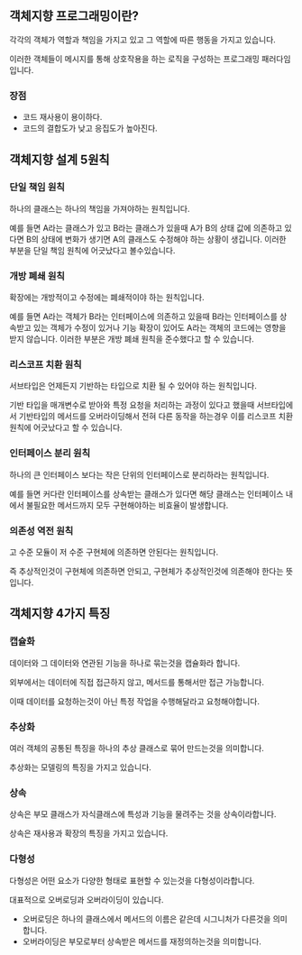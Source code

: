 ## 객체지향 프로그래밍이란?

각각의 객체가 역할과 책임을 가지고 있고 그 역할에 따른 행동을 가지고 있습니다.

이러한 객체들이 메시지를 통해 상호작용을 하는 로직을 구성하는 프로그래밍 패러다임입니다.

### 장점

- 코드 재사용이 용이하다.
- 코드의 결합도가 낮고 응집도가 높아진다.

## 객체지향 설계 5원칙

### 단일 책임 원칙

하나의 클래스는 하나의 책임을 가져야하는 원칙입니다.

예를 들면 A라는 클래스가 있고 B라는 클래스가 있을때 A가 B의 상태 값에 의존하고 있다면 B의 상태에 변화가 생기면 A의 클래스도 수정해야 하는 상황이 생깁니다. 이러한 부분을 단일 책임 원칙에 어긋났다고 볼수있습니다.

### 개방 폐쇄 원칙

확장에는 개방적이고 수정에는 폐쇄적이야 하는 원칙입니다.

예를 들면 A라는 객체가 B라는 인터페이스에 의존하고 있을때 B라는 인터페이스를 상속받고 있는 객체가 수정이 있거나 기능 확장이 있어도 A라는 객체의 코드에는 영향을 받지 않습니다. 이러한 부분은 개방 폐쇄 원칙을 준수했다고 할 수 있습니다.

### 리스코프 치환 원칙

서브타입은 언제든지 기반하는 타입으로 치환 될 수 있어야 하는 원칙입니다.

기반 타입을 매개변수로 받아와 특정 요청을 처리하는 과정이 있다고 했을때 서브타입에서 기반타입의 메서드를 오버라이딩해서 전혀 다른 동작을 하는경우 이를 리스코프 치환 원칙에 어긋났다고 할 수 있습니다.

### 인터페이스 분리 원칙

하나의 큰 인터페이스 보다는 작은 단위의 인터페이스로 분리하라는 원칙입니다.

예를 들면 커다란 인터페이스를 상속받는 클래스가 있다면 해당 클래스는 인터페이스 내에서 불필요한 메서드까지 모두 구현해야하는 비효율이 발생합니다.

### 의존성 역전 원칙

고 수준 모듈이 저 수준 구현체에 의존하면 안된다는 원칙입니다.

즉 추상적인것이 구현체에 의존하면 안되고, 구현체가 추상적인것에 의존해야 한다는 뜻입니다.

## 객체지향 4가지 특징

### 캡슐화

데이터와 그 데이터와 연관된 기능을 하나로 묶는것을 캡슐화라 합니다.

외부에서는 데이터에 직접 접근하지 않고, 메서드를 통해서만 접근 가능합니다.

이때 데이터를 요청하는것이 아닌 특정 작업을 수행해달라고 요청해야합니다.

### 추상화

여러 객체의 공통된 특징을 하나의 추상 클래스로 묶어 만드는것을 의미합니다.

추상화는 모델링의 특징을 가지고 있습니다.

### 상속

상속은 부모 클래스가 자식클래스에 특성과 기능을 물려주는 것을 상속이라합니다.

상속은 재사용과 확장의 특징을 가지고 있습니다.

### 다형성

다형성은 어떤 요소가 다양한 형태로 표현할 수 있는것을 다형성이라합니다.

대표적으로 오버로딩과 오버라이딩이 있습니다.

- 오버로딩은 하나의 클래스에서 메서드의 이름은 같은데 시그니처가 다른것을 의미합니다.
- 오버라이딩은 부모로부터 상속받은 메서드를 재정의하는것을 의미합니다.
